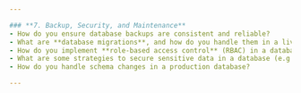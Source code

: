 ```yaml
---

### **7. Backup, Security, and Maintenance**
- How do you ensure database backups are consistent and reliable?
- What are **database migrations**, and how do you handle them in a live environment?
- How do you implement **role-based access control** (RBAC) in a database?
- What are some strategies to secure sensitive data in a database (e.g., encryption, masking)?
- How do you handle schema changes in a production database?

---
```

